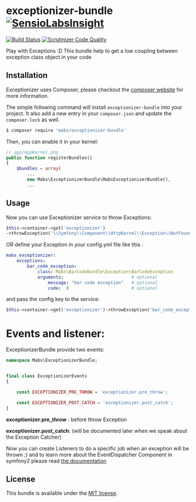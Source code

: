# exceptionizer-bundle     [![SensioLabsInsight](https://insight.sensiolabs.com/projects/2e3ac29c-b1b7-49c0-86af-6349b58d4b88/big.png)](https://insight.sensiolabs.com/projects/2e3ac29c-b1b7-49c0-86af-6349b58d4b88)

[![Build Status](https://scrutinizer-ci.com/g/kernel64/exceptionizer-bundle/badges/build.png?b=master)](https://scrutinizer-ci.com/g/kernel64/exceptionizer-bundle/build-status/master) [![Scrutinizer Code Quality](https://scrutinizer-ci.com/g/kernel64/exceptionizer-bundle/badges/quality-score.png?b=master)](https://scrutinizer-ci.com/g/kernel64/exceptionizer-bundle/?branch=master)

Play with Exceptions :D
This bundle help to get a low coupling between exception class object in your code

## Installation

Exceptionizer uses Composer, please checkout the [composer website](http://getcomposer.org) for more information.

The simple following command will install `exceptionizer-bundle` into your project. It also add a new
entry in your `composer.json` and update the `composer.lock` as well.

```bash
$ composer require 'mabs/exceptionizer-bundle'
```

Then, you can enable it in your kernel:

```php
// app/AppKernel.php
public function registerBundles()
{
    $bundles = array(
        ...
        new Mabs\ExceptionizerBundle\MabsExceptionizerBundle(),
        ...
```

## Usage

Now you can use Exceptionizer service to throw Exceptions:

```php
$this->container->get('exceptionizer')
->throwException('\\Symfony\\Component\\HttpKernel\\Exception\\NotFoundHttpException', array('Your message'));
```

OR define your Exception in your config.yml file like this :

```yml
mabs_exceptionizer:
    exceptions:
        bar_code_exception:
            class: Mabs\BarCodeBundle\Exception\BarCodeException
            arguments:                          # optional
                message: "bar code exception"   # optional
                code:  0                        # optional
```

and pass the config key to the service:

```php
$this->container->get('exceptionizer')->throwException('bar_code_exception');
```

# Events and listener:

ExceptionizerBundle provide two events:

```php
namespace Mabs\ExceptionizerBundle;


final class ExceptionizerEvents
{

    const EXCEPTIONIZER_PRE_THROW = 'exceptionizer.pre_throw';

    const EXCEPTIONIZER_POST_CATCH = 'exceptionizer.post_catch';
}
```

<b>exceptionizer.pre_throw</b> :    before throw Exception

<b>exceptionizer.post_catch</b>:    (will be documented later when we speak about the Exception Catcher)

Now you can create Listeners to do a specific job when an exception will be thrown ;) and to learn more about the EventDispatcher Component in symfony2 pleaze read [the documentation](http://symfony.com/doc/current/components/event_dispatcher/introduction.html)

## License

  This bundle is available under the [MIT license](LICENSE).
